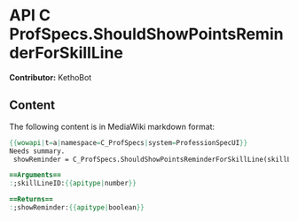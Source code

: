 # API C ProfSpecs.ShouldShowPointsReminderForSkillLine

**Contributor:** KethoBot

## Content

The following content is in MediaWiki markdown format:

```mediawiki
{{wowapi|t=a|namespace=C_ProfSpecs|system=ProfessionSpecUI}}
Needs summary.
 showReminder = C_ProfSpecs.ShouldShowPointsReminderForSkillLine(skillLineID)

==Arguments==
:;skillLineID:{{apitype|number}}

==Returns==
:;showReminder:{{apitype|boolean}}
```